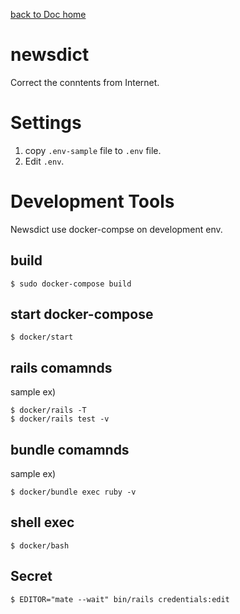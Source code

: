 [back to Doc home](../)

# newsdict
Correct the conntents from Internet.

# Settings

1. copy `.env-sample` file to `.env` file.
2. Edit `.env`.

# Development Tools
Newsdict use docker-compse on development env.

## build
    $ sudo docker-compose build

## start docker-compose
    $ docker/start

## rails comamnds
sample ex)

    $ docker/rails -T
    $ docker/rails test -v

## bundle comamnds
sample ex)

    $ docker/bundle exec ruby -v

## shell exec
    $ docker/bash
    
## Secret
    $ EDITOR="mate --wait" bin/rails credentials:edit